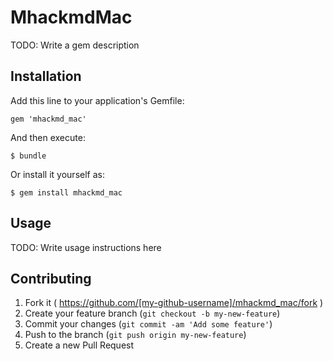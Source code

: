 # MhackmdMac

TODO: Write a gem description

## Installation

Add this line to your application's Gemfile:

    gem 'mhackmd_mac'

And then execute:

    $ bundle

Or install it yourself as:

    $ gem install mhackmd_mac

## Usage

TODO: Write usage instructions here

## Contributing

1. Fork it ( https://github.com/[my-github-username]/mhackmd_mac/fork )
2. Create your feature branch (`git checkout -b my-new-feature`)
3. Commit your changes (`git commit -am 'Add some feature'`)
4. Push to the branch (`git push origin my-new-feature`)
5. Create a new Pull Request
